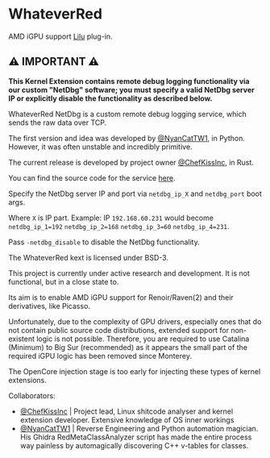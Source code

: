 # WhateverRed

AMD iGPU support [Lilu](https://github.com/acidanthera/Lilu) plug-in.

## ⚠️ IMPORTANT ⚠️

**This Kernel Extension contains remote debug logging functionality via our custom "NetDbg" software; you must specify a valid NetDbg server IP or explicitly disable the functionality as described below.**

WhateverRed NetDbg is a custom remote debug logging service, which sends the raw data over TCP.

The first version and idea was developed by [@NyanCatTW1](https://github.com/NyanCatTW1), in Python. However, it was often unstable and incredibly primitive.

The current release is developed by project owner [@ChefKissInc](https://github.com/ChefKissInc), in Rust.

You can find the source code for the service [here](https://github.com/NootInc/WhateverRed-NETDBG).

Specify the NetDbg server IP and port via `netdbg_ip_X` and `netdbg_port` boot args.

Where `X` is IP part. Example: IP `192.168.60.231` would become `netdbg_ip_1=192` `netdbg_ip_2=168` `netdbg_ip_3=60` `netdbg_ip_4=231`.

Pass `-netdbg_disable` to disable the NetDbg functionality.

The WhateverRed kext is licensed under BSD-3.

This project is currently under active research and development. It is not functional, but in a close state to.

Its aim is to enable AMD iGPU support for Renoir/Raven(2) and their derivatives, like Picasso.

Unfortunately, due to the complexity of GPU drivers, especially ones that do not contain public source code distributions, extended support for non-existent logic is not possible. Therefore, you are required to use Catalina (Minimum) to Big Sur (recommended) as it appears the small part of the required iGPU logic has been removed since Monterey.

The OpenCore injection stage is too early for injecting these types of kernel extensions.

Collaborators:

* [@ChefKissInc](https://github.com/ChefKissInc) | Project lead, Linux shitcode analyser and kernel extension developer. Extensive knowledge of OS inner workings
* [@NyanCatTW1](https://github.com/NyanCatTW1) | Reverse Engineering and Python automation magician. His Ghidra RedMetaClassAnalyzer script has made the entire process way painless by automagically discovering C++ v-tables for classes.
